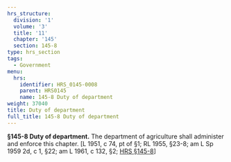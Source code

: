 ```yaml
---
hrs_structure:
  division: '1'
  volume: '3'
  title: '11'
  chapter: '145'
  section: 145-8
type: hrs_section
tags:
  - Government
menu:
  hrs:
    identifier: HRS_0145-0008
    parent: HRS0145
    name: 145-8 Duty of department
weight: 37040
title: Duty of department
full_title: 145-8 Duty of department
---
```

**§145-8 Duty of department.** The department of agriculture shall administer and enforce this chapter. [L 1951, c 74, pt of §1; RL 1955, §23-8; am L Sp 1959 2d, c 1, §22; am L 1961, c 132, §2; [HRS §145-8](/title-11/chapter-145/section-145-8/)]
